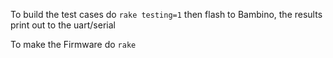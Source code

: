 To build the test cases do ```rake testing=1```
then flash to Bambino, the results print out to the uart/serial

To make the Firmware do ```rake```
